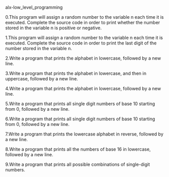 alx-low_level_programming

0.This program will assign a random number to the variable n each time it is executed. Complete the source code in order to print whether the number stored in the variable n is positive or negative.

1.This program will assign a random number to the variable n each time it is executed. Complete the source code in order to print the last digit of the number stored in the variable n.

2.Write a program that prints the alphabet in lowercase, followed by a new line.

3.Write a program that prints the alphabet in lowercase, and then in uppercase, followed by a new line.

4.Write a program that prints the alphabet in lowercase, followed by a new line.

5.Write a program that prints all single digit numbers of base 10 starting from 0, followed by a new line.

6.Write a program that prints all single digit numbers of base 10 starting from 0, followed by a new line.

7.Write a program that prints the lowercase alphabet in reverse, followed by a new line.

8.Write a program that prints all the numbers of base 16 in lowercase, followed by a new line.

9.Write a program that prints all possible combinations of single-digit numbers.
